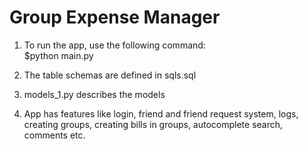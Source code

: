 # Group Expense Manager
1. To run the app, use the following command:  
   $python main.py

2. The table schemas are defined in sqls.sql  

3. models_1.py describes the models  

4. App has features like login, friend and friend request system, logs, creating groups, creating bills in groups, autocomplete search, comments etc.
